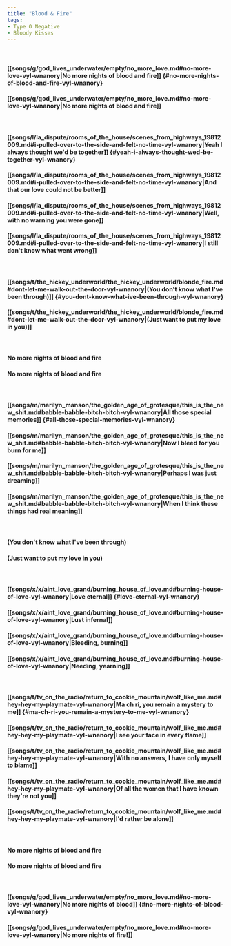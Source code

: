 ```yaml
---
title: "Blood & Fire"
tags:
- Type O Negative
- Bloody Kisses
---
```

&nbsp;
#### [[songs/g/god_lives_underwater/empty/no_more_love.md#no-more-love-vyl-wnanory|No more nights of blood and fire]] {#no-more-nights-of-blood-and-fire-vyl-wnanory}
#### [[songs/g/god_lives_underwater/empty/no_more_love.md#no-more-love-vyl-wnanory|No more nights of blood and fire]]
&nbsp;
#### [[songs/l/la_dispute/rooms_of_the_house/scenes_from_highways_19812009.md#i-pulled-over-to-the-side-and-felt-no-time-vyl-wnanory|Yeah I always thought we'd be together]] {#yeah-i-always-thought-wed-be-together-vyl-wnanory}
#### [[songs/l/la_dispute/rooms_of_the_house/scenes_from_highways_19812009.md#i-pulled-over-to-the-side-and-felt-no-time-vyl-wnanory|And that our love could not be better]]
#### [[songs/l/la_dispute/rooms_of_the_house/scenes_from_highways_19812009.md#i-pulled-over-to-the-side-and-felt-no-time-vyl-wnanory|Well, with no warning you were gone]]
#### [[songs/l/la_dispute/rooms_of_the_house/scenes_from_highways_19812009.md#i-pulled-over-to-the-side-and-felt-no-time-vyl-wnanory|I still don't know what went wrong]]
&nbsp;
#### [[songs/t/the_hickey_underworld/the_hickey_underworld/blonde_fire.md#dont-let-me-walk-out-the-door-vyl-wnanory|(You don't know what I've been through)]] {#you-dont-know-what-ive-been-through-vyl-wnanory}
#### [[songs/t/the_hickey_underworld/the_hickey_underworld/blonde_fire.md#dont-let-me-walk-out-the-door-vyl-wnanory|(Just want to put my love in you)]]
&nbsp;
#### No more nights of blood and fire
#### No more nights of blood and fire
&nbsp;
#### [[songs/m/marilyn_manson/the_golden_age_of_grotesque/this_is_the_new_shit.md#babble-babble-bitch-bitch-vyl-wnanory|All those special memories]] {#all-those-special-memories-vyl-wnanory}
#### [[songs/m/marilyn_manson/the_golden_age_of_grotesque/this_is_the_new_shit.md#babble-babble-bitch-bitch-vyl-wnanory|Now I bleed for you   burn for me]]
#### [[songs/m/marilyn_manson/the_golden_age_of_grotesque/this_is_the_new_shit.md#babble-babble-bitch-bitch-vyl-wnanory|Perhaps I was just dreaming]]
#### [[songs/m/marilyn_manson/the_golden_age_of_grotesque/this_is_the_new_shit.md#babble-babble-bitch-bitch-vyl-wnanory|When I think these things had real meaning]]
&nbsp;
#### (You don't know what I've been through)
#### (Just want to put my love in you)
&nbsp;
#### [[songs/x/x/aint_love_grand/burning_house_of_love.md#burning-house-of-love-vyl-wnanory|Love eternal]] {#love-eternal-vyl-wnanory}
#### [[songs/x/x/aint_love_grand/burning_house_of_love.md#burning-house-of-love-vyl-wnanory|Lust infernal]]
#### [[songs/x/x/aint_love_grand/burning_house_of_love.md#burning-house-of-love-vyl-wnanory|Bleeding, burning]]
#### [[songs/x/x/aint_love_grand/burning_house_of_love.md#burning-house-of-love-vyl-wnanory|Needing, yearning]]
&nbsp;
#### [[songs/t/tv_on_the_radio/return_to_cookie_mountain/wolf_like_me.md#hey-hey-my-playmate-vyl-wnanory|Ma ch ri, you remain a mystery to me]] {#ma-ch-ri-you-remain-a-mystery-to-me-vyl-wnanory}
#### [[songs/t/tv_on_the_radio/return_to_cookie_mountain/wolf_like_me.md#hey-hey-my-playmate-vyl-wnanory|I see your face in every flame]]
#### [[songs/t/tv_on_the_radio/return_to_cookie_mountain/wolf_like_me.md#hey-hey-my-playmate-vyl-wnanory|With no answers, I have only myself to blame]]
#### [[songs/t/tv_on_the_radio/return_to_cookie_mountain/wolf_like_me.md#hey-hey-my-playmate-vyl-wnanory|Of all the women that I have known   they're not you]]
#### [[songs/t/tv_on_the_radio/return_to_cookie_mountain/wolf_like_me.md#hey-hey-my-playmate-vyl-wnanory|I'd rather be alone]]
&nbsp;
#### No more nights of blood and fire
#### No more nights of blood and fire
&nbsp;
#### [[songs/g/god_lives_underwater/empty/no_more_love.md#no-more-love-vyl-wnanory|No more nights of blood]] {#no-more-nights-of-blood-vyl-wnanory}
#### [[songs/g/god_lives_underwater/empty/no_more_love.md#no-more-love-vyl-wnanory|No more nights of fire!]]
